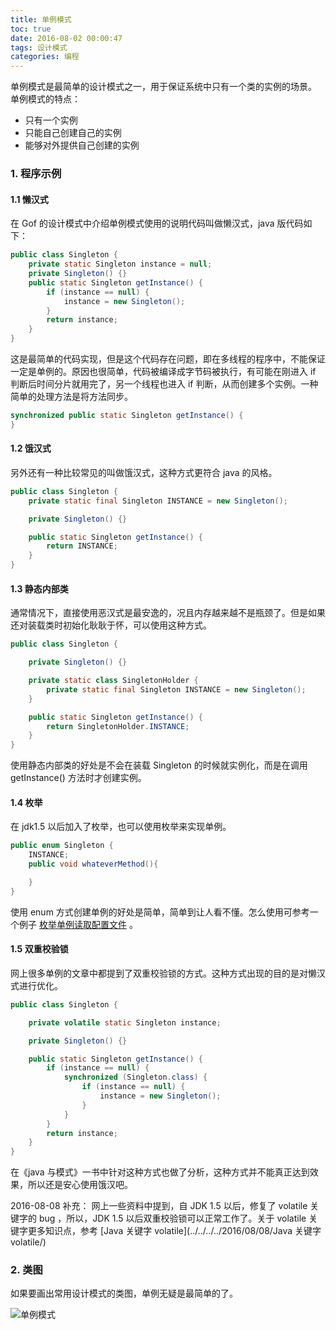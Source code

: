 ```yaml
---
title: 单例模式
toc: true
date: 2016-08-02 00:00:47
tags: 设计模式
categories: 编程
---
```


单例模式是最简单的设计模式之一，用于保证系统中只有一个类的实例的场景。
单例模式的特点：
* 只有一个实例
* 只能自己创建自己的实例
* 能够对外提供自己创建的实例


### 1. 程序示例
#### 1.1 懒汉式

在 Gof 的设计模式中介绍单例模式使用的说明代码叫做懒汉式，java 版代码如下：
```java
public class Singleton {
    private static Singleton instance = null;
    private Singleton() {}
    public static Singleton getInstance() {
        if (instance == null) {
            instance = new Singleton();
        }
        return instance;
    }
}

```
这是最简单的代码实现，但是这个代码存在问题，即在多线程的程序中，不能保证一定是单例的。原因也很简单，代码被编译成字节码被执行，有可能在刚进入 if 判断后时间分片就用完了，另一个线程也进入 if 判断，从而创建多个实例。一种简单的处理方法是将方法同步。
```java
synchronized public static Singleton getInstance() {
}
```



#### 1.2 饿汉式

另外还有一种比较常见的叫做饿汉式，这种方式更符合 java 的风格。
```java
public class Singleton {
    private static final Singleton INSTANCE = new Singleton();

    private Singleton() {}

    public static Singleton getInstance() {
        return INSTANCE;
    }
}
```

#### 1.3 静态内部类
通常情况下，直接使用恶汉式是最安逸的，况且内存越来越不是瓶颈了。但是如果还对装载类时初始化耿耿于怀，可以使用这种方式。
```java
public class Singleton {

    private Singleton() {}

    private static class SingletonHolder {
        private static final Singleton INSTANCE = new Singleton();
    }

    public static Singleton getInstance() {
        return SingletonHolder.INSTANCE;
    }
}
```
使用静态内部类的好处是不会在装载 Singleton 的时候就实例化，而是在调用 getInstance() 方法时才创建实例。

#### 1.4 枚举
在 jdk1.5 以后加入了枚举，也可以使用枚举来实现单例。
```java
public enum Singleton {
    INSTANCE;
    public void whateverMethod(){

    }
}
```
使用 enum 方式创建单例的好处是简单，简单到让人看不懂。怎么使用可参考一个例子 [枚举单例读取配置文件](../../../../2016/08/02/枚举单例读取配置文件/) 。



#### 1.5 双重校验锁
网上很多单例的文章中都提到了双重校验锁的方式。这种方式出现的目的是对懒汉式进行优化。
```java
public class Singleton {

    private volatile static Singleton instance;

    private Singleton() {}

    public static Singleton getInstance() {
        if (instance == null) {
            synchronized (Singleton.class) {
                if (instance == null) {
                    instance = new Singleton();
                }
            }
        }
        return instance;
    }
}
```
在《java 与模式》一书中针对这种方式也做了分析，这种方式并不能真正达到效果，所以还是安心使用饿汉吧。

2016-08-08 补充：
网上一些资料中提到，自 JDK 1.5 以后，修复了 volatile 关键字的 bug ，所以，JDK 1.5 以后双重校验锁可以正常工作了。关于 volatile 关键字更多知识点，参考 [Java 关键字 volatile](../../../../2016/08/08/Java 关键字 volatile/)

### 2. 类图
如果要画出常用设计模式的类图，单例无疑是最简单的了。

![单例模式](http://7xqgix.com1.z0.glb.clouddn.com/singleton.png)
